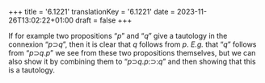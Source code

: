 +++
title = '6.1221'
translationKey = '6.1221'
date = 2023-11-26T13:02:22+01:00
draft = false
+++

If for example two propositions “<span class="mathmode"><var>p</var></span>” and “<span class="mathmode"><var>q</var></span>” give a tautology in the connexion “<span class="mathmode"><var>p</var><span class="mathrel"><span class="symbol">⊃</span></span><var>q</var></span>”, then it is clear that <span class="mathmode"><var>q</var></span> follows from <span class="mathmode"><var>p</var></span>.
<em>E.g.</em> that “<span class="mathmode"><var>q</var></span>” follows from “<span class="mathmode"><var>p</var><span class="mathrel"><span class="symbol">⊃</span></span><var>q</var><span class="mathrel">.</span><var>p</var></span>” we see from these two propositions themselves, but we can also show it by combining them to “<span class="mathmode"><var>p</var><span class="mathrel"><span class="symbol">⊃</span></span><var>q</var><span class="mathrel">.</span><var>p</var><span class="mathrel">:<span class="symbol">⊃</span>:</span><var>q</var></span>” and then showing that this is a tautology.
